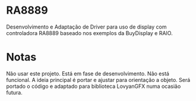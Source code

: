 # RA8889
Desenvolvimento e Adaptação de Driver para uso de display com controladora RA8889 baseado nos exemplos da BuyDisplay e RAIO.

# Notas

Não usar este projeto. Está em fase de desenvolvimento. Não está funcional. A ideia principal é portar e ajustar para orientação a objeto. Será portado o código e adaptado para biblioteca LovyanGFX numa ocasião futura.
